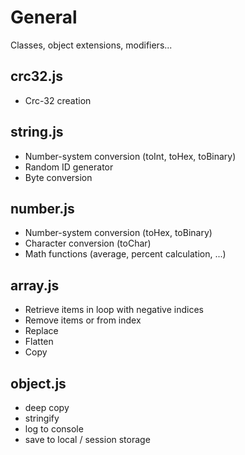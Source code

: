 # General

Classes, object extensions, modifiers...

## crc32.js
- Crc-32 creation

## string.js
- Number-system conversion (toInt, toHex, toBinary)
- Random ID generator
- Byte conversion

## number.js
- Number-system conversion (toHex, toBinary)
- Character conversion (toChar)
- Math functions (average, percent calculation, ...)

## array.js
- Retrieve items in loop with negative indices
- Remove items or from index
- Replace
- Flatten
- Copy

## object.js
- deep copy
- stringify
- log to console
- save to local / session storage